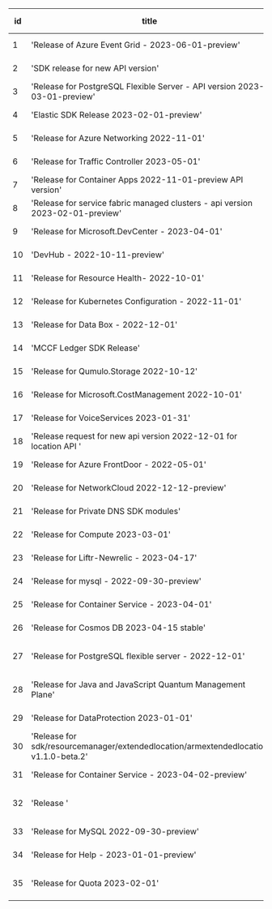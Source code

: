 | id | title | Python | Go | Java | Js | created date | target date | status |
| ------ | ------ | ------ | ------ | ------ | ------ | ------ | ------ | :-----: |
| 1 | 'Release of Azure Event Grid - 2023-06-01-preview'  | [#4166](https://github.com/Azure/sdk-release-request/issues/4166)  | [#4167](https://github.com/Azure/sdk-release-request/issues/4167)  | [#4168](https://github.com/Azure/sdk-release-request/issues/4168)  | [#4169](https://github.com/Azure/sdk-release-request/issues/4169)  | 05-16 | 06-23 |  |
| 2 | 'SDK release for new API version'  | [#4163](https://github.com/Azure/sdk-release-request/issues/4163)  | [#4164](https://github.com/Azure/sdk-release-request/issues/4164)  |  | [#4162](https://github.com/Azure/sdk-release-request/issues/4162)  | 05-14 | 05-26 |  |
| 3 | 'Release for PostgreSQL Flexible Server - API version 2023-03-01-preview'  | [#4158](https://github.com/Azure/sdk-release-request/issues/4158)  | [#4160](https://github.com/Azure/sdk-release-request/issues/4160)  | [#4159](https://github.com/Azure/sdk-release-request/issues/4159)  | [#4157](https://github.com/Azure/sdk-release-request/issues/4157)  | 05-11 | 05-26 |  |
| 4 | 'Elastic SDK Release 2023-02-01-preview'  | [#4153](https://github.com/Azure/sdk-release-request/issues/4153)  | [#4154](https://github.com/Azure/sdk-release-request/issues/4154)  | [#4155](https://github.com/Azure/sdk-release-request/issues/4155)  | [#4156](https://github.com/Azure/sdk-release-request/issues/4156)  | 05-11 | 05-26 |  |
| 5 | 'Release for Azure Networking 2022-11-01'  | [#4138](https://github.com/Azure/sdk-release-request/issues/4138)  | [#4140](https://github.com/Azure/sdk-release-request/issues/4140)  | [#4141](https://github.com/Azure/sdk-release-request/issues/4141)  | [#4139](https://github.com/Azure/sdk-release-request/issues/4139)  | 05-07 | 05-26 |  |
| 6 | 'Release for Traffic Controller 2023-05-01'  | [#4134](https://github.com/Azure/sdk-release-request/issues/4134)  | [#4137](https://github.com/Azure/sdk-release-request/issues/4137)  |  | [#4136](https://github.com/Azure/sdk-release-request/issues/4136)  | 05-05 | 05-26 |  |
| 7 | 'Release for Container Apps 2022-11-01-preview API version'  | [#4131](https://github.com/Azure/sdk-release-request/issues/4131)  | [#4132](https://github.com/Azure/sdk-release-request/issues/4132)  |  | [#4133](https://github.com/Azure/sdk-release-request/issues/4133)  | 05-05 | 05-26 |  |
| 8 | 'Release for service fabric managed clusters - api version 2023-02-01-preview'  | [#4129](https://github.com/Azure/sdk-release-request/issues/4129)  |  |  |  | 05-04 | 05-26 |  |
| 9 | 'Release for Microsoft.DevCenter - 2023-04-01'  | [#4128](https://github.com/Azure/sdk-release-request/issues/4128)  | [#4125](https://github.com/Azure/sdk-release-request/issues/4125)  |  | [#4127](https://github.com/Azure/sdk-release-request/issues/4127)  | 05-04 | 05-26 |  |
| 10 | 'DevHub - 2022-10-11-preview'  | [#4119](https://github.com/Azure/sdk-release-request/issues/4119)  | [#4122](https://github.com/Azure/sdk-release-request/issues/4122)  |  | [#4120](https://github.com/Azure/sdk-release-request/issues/4120)  | 05-01 | 05-26 |  |
| 11 | 'Release for Resource Health- 2022-10-01'  | [#4118](https://github.com/Azure/sdk-release-request/issues/4118)  | [#4116](https://github.com/Azure/sdk-release-request/issues/4116)  | [#4115](https://github.com/Azure/sdk-release-request/issues/4115)  | [#4117](https://github.com/Azure/sdk-release-request/issues/4117)  | 05-01 | 05-26 |  |
| 12 | 'Release for Kubernetes Configuration - 2022-11-01'  | [#4108](https://github.com/Azure/sdk-release-request/issues/4108)  | [#4106](https://github.com/Azure/sdk-release-request/issues/4106)  | [#4109](https://github.com/Azure/sdk-release-request/issues/4109)  | [#4107](https://github.com/Azure/sdk-release-request/issues/4107)  | 04-28 | 05-26 |  |
| 13 | 'Release for Data Box - 2022-12-01'  | [#4104](https://github.com/Azure/sdk-release-request/issues/4104)  | [#4103](https://github.com/Azure/sdk-release-request/issues/4103)  | [#4105](https://github.com/Azure/sdk-release-request/issues/4105)  | [#4102](https://github.com/Azure/sdk-release-request/issues/4102)  | 04-27 | 05-26 |  |
| 14 | 'MCCF Ledger SDK Release'  | [#4099](https://github.com/Azure/sdk-release-request/issues/4099)  | [#4100](https://github.com/Azure/sdk-release-request/issues/4100)  | [#4098](https://github.com/Azure/sdk-release-request/issues/4098)  |  | 04-26 | 05-26 |  |
| 15 | 'Release for Qumulo.Storage 2022-10-12'  | [#4097](https://github.com/Azure/sdk-release-request/issues/4097)  | [#4095](https://github.com/Azure/sdk-release-request/issues/4095)  | [#4094](https://github.com/Azure/sdk-release-request/issues/4094)  | [#4096](https://github.com/Azure/sdk-release-request/issues/4096)  | 04-26 | 05-26 |  |
| 16 | 'Release for Microsoft.CostManagement 2022-10-01'  | [#4089](https://github.com/Azure/sdk-release-request/issues/4089)  | [#4087](https://github.com/Azure/sdk-release-request/issues/4087)  | [#4086](https://github.com/Azure/sdk-release-request/issues/4086)  | [#4088](https://github.com/Azure/sdk-release-request/issues/4088)  | 04-25 | 05-26 |  |
| 17 | 'Release for VoiceServices 2023-01-31'  | [#4085](https://github.com/Azure/sdk-release-request/issues/4085)  |  |  |  | 04-25 | 05-26 |  |
| 18 | 'Release request for new api version 2022-12-01 for location API '  | [#4079](https://github.com/Azure/sdk-release-request/issues/4079)  | [#4082](https://github.com/Azure/sdk-release-request/issues/4082)  | [#4081](https://github.com/Azure/sdk-release-request/issues/4081)  |  | 04-24 | 05-26 |  |
| 19 | 'Release for Azure FrontDoor - 2022-05-01'  | [#4077](https://github.com/Azure/sdk-release-request/issues/4077)  | [#4075](https://github.com/Azure/sdk-release-request/issues/4075)  | [#4078](https://github.com/Azure/sdk-release-request/issues/4078)  | [#4076](https://github.com/Azure/sdk-release-request/issues/4076)  | 04-23 | 05-26 |  |
| 20 | 'Release for NetworkCloud 2022-12-12-preview'  | [#4074](https://github.com/Azure/sdk-release-request/issues/4074)  | [#4072](https://github.com/Azure/sdk-release-request/issues/4072)  | [#4071](https://github.com/Azure/sdk-release-request/issues/4071)  | [#4073](https://github.com/Azure/sdk-release-request/issues/4073)  | 04-21 | 05-26 |  |
| 21 | 'Release for Private DNS SDK modules'  | [#4068](https://github.com/Azure/sdk-release-request/issues/4068)  |  |  | [#4067](https://github.com/Azure/sdk-release-request/issues/4067)  | 04-20 | 05-26 |  |
| 22 | 'Release for Compute 2023-03-01'  | [#4058](https://github.com/Azure/sdk-release-request/issues/4058)  | [#4059](https://github.com/Azure/sdk-release-request/issues/4059)  |  | [#4060](https://github.com/Azure/sdk-release-request/issues/4060)  | 04-18 | 05-26 |  |
| 23 | 'Release for Liftr-Newrelic - 2023-04-17'  | [#4050](https://github.com/Azure/sdk-release-request/issues/4050)  | [#4051](https://github.com/Azure/sdk-release-request/issues/4051)  |  | [#4053](https://github.com/Azure/sdk-release-request/issues/4053)  | 04-17 | 05-26 |  |
| 24 | 'Release for mysql - 2022-09-30-preview'  |  | [#4148](https://github.com/Azure/sdk-release-request/issues/4148)  | [#4149](https://github.com/Azure/sdk-release-request/issues/4149)  |  | 05-09 | 05-26 |  |
| 25 | 'Release for Container Service - 2023-04-01'  |  | [#4143](https://github.com/Azure/sdk-release-request/issues/4143)  | [#4145](https://github.com/Azure/sdk-release-request/issues/4145)  | [#4142](https://github.com/Azure/sdk-release-request/issues/4142)  | 05-08 | 05-26 |  |
| 26 | 'Release for Cosmos DB 2023-04-15 stable'  |  | [#4113](https://github.com/Azure/sdk-release-request/issues/4113)  | [#4112](https://github.com/Azure/sdk-release-request/issues/4112)  | [#4111](https://github.com/Azure/sdk-release-request/issues/4111)  | 04-28 | 05-26 |  |
| 27 | 'Release for PostgreSQL flexible server - 2022-12-01'  |  |  | [#3998](https://github.com/Azure/sdk-release-request/issues/3998)  |  | 03-27 | 04-28 | Hold on by Java/ |
| 28 | 'Release for Java and JavaScript Quantum Management Plane'  |  |  | [#3991](https://github.com/Azure/sdk-release-request/issues/3991)  |  | 03-24 | 04-28 | Hold on by Java/ |
| 29 | 'Release for DataProtection 2023-01-01'  |  |  | [#3692](https://github.com/Azure/sdk-release-request/issues/3692)  |  | 01-24 | 02-24 |  |
| 30 | 'Release for sdk/resourcemanager/extendedlocation/armextendedlocation v1.1.0-beta.2'  |  | [#4152](https://github.com/Azure/sdk-release-request/issues/4152)  |  |  | 05-10 | 05-26 |  |
| 31 | 'Release for Container Service - 2023-04-02-preview'  |  | [#4147](https://github.com/Azure/sdk-release-request/issues/4147)  |  | [#4146](https://github.com/Azure/sdk-release-request/issues/4146)  | 05-08 | 05-26 |  |
| 32 | 'Release '  |  | [#4064](https://github.com/Azure/sdk-release-request/issues/4064)  |  | [#4063](https://github.com/Azure/sdk-release-request/issues/4063)  | 04-18 | 05-26 | Hold on by JS/Go/ |
| 33 | 'Release for MySQL 2022-09-30-preview'  |  | [#4057](https://github.com/Azure/sdk-release-request/issues/4057)  |  | [#4056](https://github.com/Azure/sdk-release-request/issues/4056)  | 04-18 | 05-26 |  |
| 34 | 'Release for Help - 2023-01-01-preview'  |  | [#4033](https://github.com/Azure/sdk-release-request/issues/4033)  |  | [#4034](https://github.com/Azure/sdk-release-request/issues/4034)  | 04-12 | 05-26 |  |
| 35 | 'Release for Quota 2023-02-01'  |  | [#3967](https://github.com/Azure/sdk-release-request/issues/3967)  |  | [#3968](https://github.com/Azure/sdk-release-request/issues/3968)  | 03-22 | 04-28 | Hold on by JS/Go/ |
